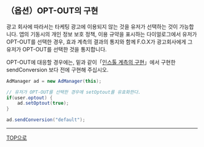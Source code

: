 ## （옵션）OPT-OUT의 구현
광고 회사에 따라서는 타케팅 광고에 이용되지 않는 것을 유저가 선택하는 것이 가능합니다. 앱의 기동시의
개인 정보 보호 정책, 이용 규약을 표시하는 다이얼로그에서 유저가 OPT-OUT를 선택한 경우, 효과 계측의 결과의 통지와 함께 F.O.X가 광고회사에게 그 유저가 OPT-OUT를 선택한 것을 통지합니다.

OPT-OUT에 대응할 경우에는, 밑과 같이「[인스톨 계측의 구현](3.x/lang/ko/doc/send_conversion/README.md)」에서 구현한 sendConversion 보다 전에 구현해 주십시오.

```java
AdManager ad = new AdManager(this);
// 유저가 OPT-OUT를 선택한 경우에 setOptout를 유효화한다.if(user.optout) {	ad.setOptout(true);}
ad.sendConversion("default");
```

---
[TOP으로](/lang/ko/README.md)
